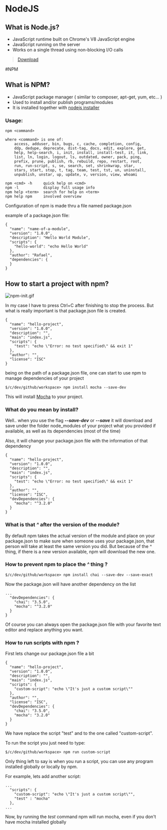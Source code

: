 # NodeJS

## What is Node.js?

* JavaScript runtime built on Chrome's V8 JavaScript engine
* JavaScript running on the server
* Works on a single thread using non-blocking I/O calls

> [Download](https://nodejs.org/en/download/)

#NPM

## What is NPM?

* JavaScript package manager ( similar to composer, apt-get, yum, etc... )
* Used to install and/or publish programs/modules
* It is installed together with [nodejs installer](https://nodejs.org/en/download/)


### Usage:
```
npm <command>

where <command> is one of:
    access, adduser, bin, bugs, c, cache, completion, config,
    ddp, dedupe, deprecate, dist-tag, docs, edit, explore, get,
    help, help-search, i, init, install, install-test, it, link,
    list, ln, login, logout, ls, outdated, owner, pack, ping,
    prefix, prune, publish, rb, rebuild, repo, restart, root,
    run, run-script, s, se, search, set, shrinkwrap, star,
    stars, start, stop, t, tag, team, test, tst, un, uninstall,
    unpublish, unstar, up, update, v, version, view, whoami

npm <cmd> -h     quick help on <cmd>
npm -l           display full usage info
npm help <term>  search for help on <term>
npm help npm     involved overview

```

Configuration of npm is made thru a file named package.json

example of a package.json file:

```
{
  "name": "name-of-a-module",
  "version": "1.0.0",
  "description": "Hello World Module",
  "scripts": {
    "hello-world": "echo Hello World"
  },
  "author": "Rafael",
  "dependencies": {
  }
}
```

## How to start a project with npm?

![npm-init.gif](C:/dev/github/helloworld/recs/npm-init.gif)

In my case I have to press Ctrl+C after finishing to stop the process.
But what is really important is that package.json file is created.

```
{
  "name": "hello-project",
  "version": "1.0.0",
  "description": "",
  "main": "index.js",
  "scripts": {
    "test": "echo \"Error: no test specified\" && exit 1"
  },
  "author": "",
  "license": "ISC"
}
````

being on the path of a package.json file, one can start to use npm to manage dependencies of your project

```
$/c/dev/github/workspace> npm install mocha --save-dev
``` 

This will install [Mocha](https://github.com/poste9/helloworld/blob/master/mocha) to your project.

### What do you mean by install?

Well.. when you use the flag ***--save-dev*** or ***--save*** it will download and save under the folder node_modules of your project what you provided if available, as well as its dependencies (most of the time)

Also, it will change your package.json file with the information of that dependency

```
{
  "name": "hello-project",
  "version": "1.0.0",
  "description": "",
  "main": "index.js",
  "scripts": {
    "test": "echo \"Error: no test specified\" && exit 1"
  },
  "author": "",
  "license": "ISC",
  "devDependencies": {
    "mocha": "^3.2.0"
  }
}
```

### What is that _^_ after the version of the module?

By default npm takes the actual version of the module and place on your package.json to make sure when someone uses your package.json, that person will take at least the same version you did. But because of the _^_ thing, if there is a new version available, npm will download the new one.

### How to prevent npm to place the _^_ thing ?

```
$/c/dev/github/workspace> npm install chai --save-dev --save-exact
```

Now the package.json will have another dependency on the list

```
...
  "devDependencies": {
    "chai": "3.5.0",
    "mocha": "^3.2.0"
  }
}
```

Of course you can always open the package.json file with your favorite text editor and replace anything you want.

### How to run scripts with npm ?

First lets change our package.json file a bit

```
{
  "name": "hello-project",
  "version": "1.0.0",
  "description": "",
  "main": "index.js",
  "scripts": {
    "custom-script": "echo \"It's just a custom script\""
  },
  "author": "",
  "license": "ISC",
  "devDependencies": {
    "chai": "3.5.0",
    "mocha": "3.2.0"
  }
}
```

We have replace the script "test" and to the one called "custom-script".

To run the script you just need to type:

```
$/c/dev/github/workspace> npm run custom-script
```

Only thing left to say is when you run a script, you can use any program installed globally or locally by npm.

For example, lets add another script:

```
...
  "scripts": {
    "custom-script": "echo \"It's just a custom script\"",
    "test" : "mocha" 
  },
...
```

Now, by running the _test_  command npm will run mocha, even if you don't have mocha installed globally